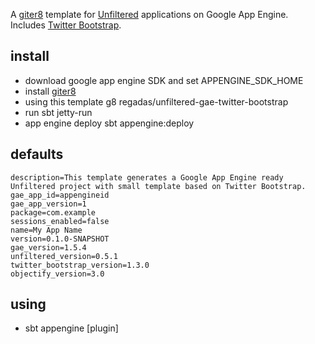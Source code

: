 A [giter8][g8] template for [Unfiltered][unfiltered] applications on Google App Engine. Includes [Twitter Bootstrap][twitter].

## install

* download google app engine SDK and set APPENGINE_SDK_HOME
* install [giter8][g8]
* using this template
    g8 regadas/unfiltered-gae-twitter-bootstrap
* run
    sbt
    jetty-run
* app engine deploy
    sbt appengine:deploy

## defaults

    description=This template generates a Google App Engine ready Unfiltered project with small template based on Twitter Bootstrap.
    gae_app_id=appengineid
    gae_app_version=1
    package=com.example
    sessions_enabled=false
    name=My App Name
    version=0.1.0-SNAPSHOT
    gae_version=1.5.4
    unfiltered_version=0.5.1
    twitter_bootstrap_version=1.3.0
    objectify_version=3.0

## using

* sbt appengine [plugin]

[plugin-gae]: https://github.com/eed3si9n/sbt-appengine
[g8]: http://github.com/n8han/giter8#readme
[unfiltered]: http://github.com/n8han/unfiltered#readme
[twitter]: http://twitter.github.com/bootstrap/
